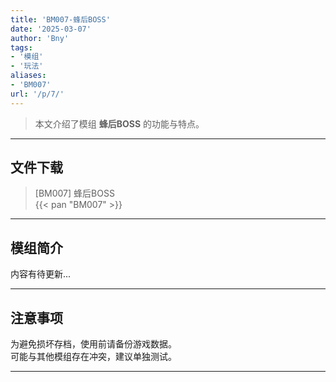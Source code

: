 ```yaml
---
title: 'BM007-蜂后BOSS'
date: '2025-03-07'
author: 'Bny'
tags:
- '模组'
- '玩法'
aliases:
- 'BM007'
url: '/p/7/'
---
```


> 本文介绍了模组 **蜂后BOSS** 的功能与特点。

---

## 文件下载

> [BM007] 蜂后BOSS  
{{< pan "BM007" >}}  

---

## 模组简介

>  
内容有待更新...  

---

## 注意事项

>  
为避免损坏存档，使用前请备份游戏数据。  
可能与其他模组存在冲突，建议单独测试。  

---

